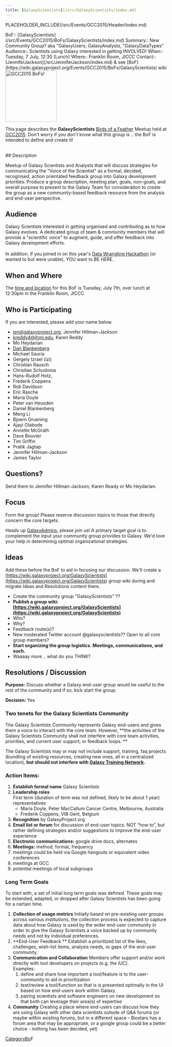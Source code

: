 ```yaml
---
title: [GalaxyScientists](/src/GalaxyScientists/index.md)
---
```

PLACEHOLDER_INCLUDE(/src/Events/GCC2015/Header/index.md)




<div class='dictbox'>
 BoF:: [GalaxyScientists](/src/Events/GCC2015/BoFs/GalaxyScientists/index.md)
 Summary:: New Community Group? aka "GalaxyUsers, GalaxyAnalysts, "GalaxyDataTypes"
 Audience:: Scientists using Galaxy interested in getting INVOLVED!
 When:: Tuesday, 7 July, 12:30 (Lunch)
 Where:: Franklin Room, JICCC
 Contact:: [JenniferJackson](/src/JenniferJackson/index.md) & see [BoF](https://wiki.galaxyproject.org/Events/GCC2015/BoFs/GalaxyScientists) wiki
</div>

<div class='left'><a href='/src/Events/GCC2015/BoFs/index.md'><img src="/src/Images/Logos/GCC2015BoFs300.png" alt="GCC2015 BoFs!" width="160" /></a></div>

This page describes the **GalaxyScientists** [Birds of a Feather](/src/Events/GCC2015/BoFs/index.md) Meetup held at [GCC2015](http://gcc2015.tsl.ac.uk/). Don't worry if you don't know what this group is .. the BoF is intended to define and create it! 

<br />
## Description

Meetup of Galaxy Scientists and Analysts that will discuss strategies for communicating the "Voice of the Scientist" as a formal, decided, recognised, action orientated feedback group into Galaxy development priorities. Produce a group description, meeting plan, goals, non-goals, and overall purpose to present to the Galaxy Team for consideration to create the group as a new community-based feedback resource from the analysis and end-user perspective.

## Audience

Galaxy Scientists interested in getting organised and contributing as to how Galaxy evolves. A dedicated group of team & community members that will provide a "scientific voice" to augment, guide, and offer feedback into Galaxy development efforts.
<br />
<br />
In addition, if you joined in on this year's [Data Wrangling Hackathon](http://gcc2015.tsl.ac.uk/data-hackathon/) (or wanted to but were unable), YOU want to BE HERE.

## When and Where

The [time and location](/src/Events/GCC2015/BoFs/index.md#bof-schedule) for this BoF is Tuesday, July 7th, over lunch at 12:30pm in the Franklin Room, JICCC


## Who is Participating

If you are interested, please add your name below.

* [jen@galaxyproject.org](mailto:jen@galaxyproject.org), Jennifer Hillman-Jackson
* [kreddy4@jhmi.edu](mailto:kreddy4@jhmi.edu), Karen Reddy
* Mo Heydarian
* [Dan Blankenberg](/src/Dan/index.md)
* Michael Sauria
* Gergely Izrael (izi)
* Christian Rausch
* Christian Schudoma
* Hans-Rudolf Hotz, 
* Frederik Coppens
* Rob Davidson
* Eric Rasche
* Maria Doyle
* Peter van Heusden
* Daniel Blankenberg
* Meng Li
* Bjoern Gruening
* Ajayi Olabode 
* Annette McGrath
* Dave Bouvier
* Tim Griffin 
* Pratik Jagtap
* Jennifer Hillman-Jackson
* James Taylor

## Questions?

Send them to Jennifer Hillman-Jackson, Karen Ready or Mo Heydarian.  

## Focus

Form the group! Please reserve discussion topics to those that directly concern the core targets. 

Heads up [GalaxyAdmins](/src/GalaxyAdmins/index.md), please join us! A primary target goal is to complement the input your community group provides to Galaxy. We'd love your help in determining optimal organizational strategies.

## Ideas

Add these before the BoF to aid in focusing our discussion. We'll create a [https://wiki.galaxyproject.org/GalaxyScientists](https://wiki.galaxyproject.org/GalaxyScientists) group wiki during and migrate Ideas and Resolutions content there.
* Create the community group "GalaxyScientists" ??
* **Publish a group wiki: [https://wiki.galaxyproject.org/GalaxyScientists](https://wiki.galaxyproject.org/GalaxyScientists)**
* Who?
* Why?
* Feedback route(s)?
* New moderated Twitter account @galaxyscientists?? Open to all core group members?
* **Start organizing the group logistics. Meetings, communications, and such.**
* Waaaay more .. what do you THINK?

## Resolutions / Discussion

**Purpose:** Discuss whether a Galaxy end-user group would be useful to the rest of the community and if so, kick start the group.

**Decision:** Yes

### Two tenets for the Galaxy Scientists Community

The Galaxy Scientists Community represents Galaxy end-users and gives them a voice to interact with the core team. However, **the activities of the Galaxy Scientists Community shall not interfere with core team activities, priorities, and current user support, or feedback loops. **

The Galaxy Scientists may or may not include support, training, faq projects (bundling of existing resources, creating new ones, all in a centralized location), **but should not interfere with [Galaxy Training Network](/src/Teach/GTN/index.md).**


### Action Items:

1. **Establish formal name**
    Galaxy Scientists
1. **Leadership roles**  
    First term (duration of term was not defined, likely to be about 1 year) representatives
    * Maria Doyle, Peter MacCallum Cancer Centre, Melbourne, Australia 
    * Frederik Coppens, VIB Gent, Belgium
1. **Recognition** by GalaxyProject.org
1. **Email list or forum** for discussion of end-user topics. NOT “how to”, but rather defining strategies and/or suggestions to improve the end-user experience
1. **Electronic communications:** google drive docs, alternates 
1. **Meetings:** method, format, frequency
  1. meetings could be held via Google hangouts or equivalent video conferences
  1. meetings at GCC
  1. potential meetings of local subgroups

### Long Term Goals

To start with, a set of initial long term goals was defined. These goals may be extended, adapted, or dropped after Galaxy Scientists has been going for a certain time.

1. **Collection of usage metrics**
    Initially based on pre-existing user groups across various institutions, the collection process is expected to capture data about how Galaxy is used by the wider end-user community in order to give the Galaxy Scientists a voice backed up by community needs and not by individual preferences.
1. **End-User Feedback **
    Establish a prioritized list of the likes, challenges, wish-list items, analysis needs, or gaps of the end-user community.
1. **Communication and Collaboration**
    Members offer support and/or work directly with tool developers on projects (e.g. the IUC). <br />
    Examples: 
    1. define and share how important a tool/feature is to the user-community to aid in prioritization
    1. test/review a tool/function so that is is presented optimally in the UI based on how end-users work within Galaxy
    1. pairing scientists and software engineers on new development so that both can leverage their area(s) of expertise
1. **Community**
    Creating a place where end-users can discuss how they are using Galaxy with other data scientists outside of Q&A forums (or maybe within existing forums, but in a different space - Biostars has a forum area that may be appropriate, or a google group could be a better choice - nothing has been decided, yet)

[CategoryBo](/src/CategoryBo/index.md)F
